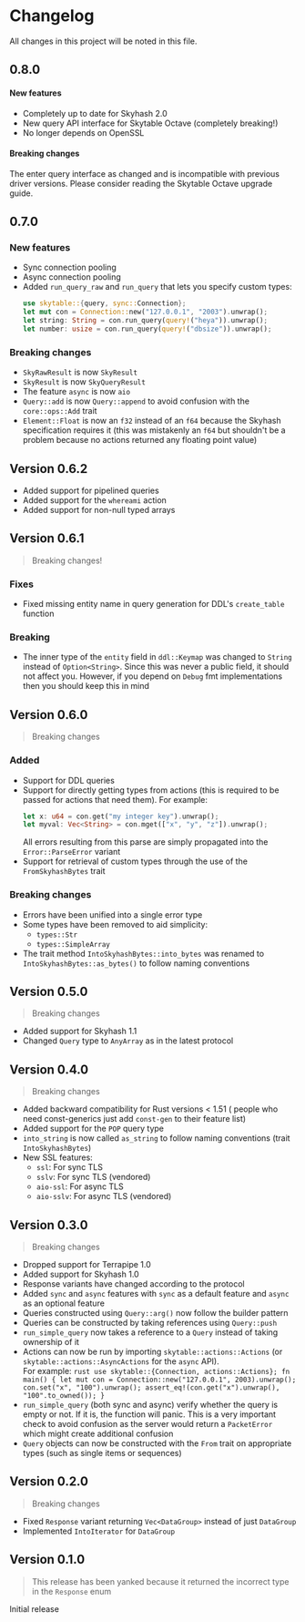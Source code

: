 # Changelog

All changes in this project will be noted in this file.

## 0.8.0

#### New features
- Completely up to date for Skyhash 2.0
- New query API interface for Skytable Octave (completely breaking!)
- No longer depends on OpenSSL

#### Breaking changes
The enter query interface as changed and is incompatible with previous driver versions. Please consider reading the Skytable
Octave upgrade guide.

## 0.7.0

### New features

- Sync connection pooling
- Async connection pooling
- Added `run_query_raw` and `run_query` that lets you specify custom types:
  ```rust
  use skytable::{query, sync::Connection};
  let mut con = Connection::new("127.0.0.1", "2003").unwrap();
  let string: String = con.run_query(query!("heya")).unwrap();
  let number: usize = con.run_query(query!("dbsize")).unwrap();
  ```

### Breaking changes

- `SkyRawResult` is now `SkyResult`
- `SkyResult` is now `SkyQueryResult`
- The feature `async` is now `aio`
- `Query::add` is now `Query::append` to avoid confusion with the `core::ops::Add` trait
- `Element::Float` is now an `f32` instead of an `f64` because the Skyhash specification requires it
  (this was mistakenly an `f64` but shouldn't be a problem because no actions returned any floating
  point value)

## Version 0.6.2

- Added support for pipelined queries
- Added support for the `whereami` action
- Added support for non-null typed arrays

## Version 0.6.1

> Breaking changes!

### Fixes

- Fixed missing entity name in query generation for DDL's `create_table` function

### Breaking

- The inner type of the `entity` field in `ddl::Keymap` was changed to `String` instead of `Option<String>`. Since this
  was never a public field, it should not affect you. However, if you depend on `Debug` fmt implementations then you should
  keep this in mind

## Version 0.6.0

> Breaking changes

### Added

- Support for DDL queries
- Support for directly getting types from actions (this is required to be passed for actions
  that need them). For example:
  ```rust
  let x: u64 = con.get("my integer key").unwrap();
  let myval: Vec<String> = con.mget(["x", "y", "z"]).unwrap();
  ```
  All errors resulting from this parse are simply propagated into the `Error::ParseError`
  variant
- Support for retrieval of custom types through the use of the `FromSkyhashBytes` trait

### Breaking changes

- Errors have been unified into a single error type
- Some types have been removed to aid simplicity:
  - `types::Str`
  - `types::SimpleArray`
- The trait method `IntoSkyhashBytes::into_bytes` was renamed to `IntoSkyhashBytes::as_bytes()` to
  follow naming conventions

## Version 0.5.0

> Breaking changes

- Added support for Skyhash 1.1
- Changed `Query` type to `AnyArray` as in the latest protocol

## Version 0.4.0

> Breaking changes

- Added backward compatibility for Rust versions < 1.51 (
  people who need const-generics just add `const-gen` to their feature list)
- Added support for the `POP` query type
- `into_string` is now called `as_string` to follow naming conventions (trait `IntoSkyhashBytes`)
- New SSL features:
  - `ssl`: For sync TLS
  - `sslv`: For sync TLS (vendored)
  - `aio-ssl`: For async TLS
  - `aio-sslv`: For async TLS (vendored)

## Version 0.3.0

> Breaking changes

- Dropped support for Terrapipe 1.0
- Added support for Skyhash 1.0
- Response variants have changed according to the protocol
- Added `sync` and `async` features with `sync` as a default feature and `async` as an optional feature
- Queries constructed using `Query::arg()` now follow the builder pattern
- Queries can be constructed by taking references using `Query::push`
- `run_simple_query` now takes a reference to a `Query` instead of taking ownership of it
- Actions can now be run by importing `skytable::actions::Actions` (or `skytable::actions::AsyncActions` for the `async` API).  
  For example:
  `rust use skytable::{Connection, actions::Actions}; fn main() { let mut con = Connection::new("127.0.0.1", 2003).unwrap(); con.set("x", "100").unwrap(); assert_eq!(con.get("x").unwrap(), "100".to_owned()); } `
- `run_simple_query` (both sync and async) verify whether the query is empty or not. If it is, the function will
  panic. This is a very important check to avoid confusion as the server would return a `PacketError` which might
  create additional confusion
- `Query` objects can now be constructed with the `From` trait on appropriate types (such as single items or
  sequences)

## Version 0.2.0

> Breaking changes

- Fixed `Response` variant returning `Vec<DataGroup>` instead of just `DataGroup`
- Implemented `IntoIterator` for `DataGroup`

## Version 0.1.0

> This release has been yanked because it returned the incorrect type in the `Response` enum

Initial release
